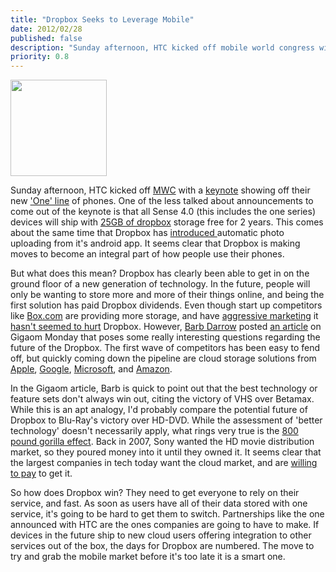 ```yaml
--- 
title: "Dropbox Seeks to Leverage Mobile"
date: 2012/02/28
published: false
description: "Sunday afternoon, HTC kicked off mobile world congress with a keynote showing off their new 'One' line of phones. One of the less talked about announcements to come out of the keynote is that all Sense 4.0 (this includes the one series) devices will ship with "
priority: 0.8
---
```


<a href="http://www.binarysmokesignals.com/wp-content/uploads/2012/02/dropbox_logo.png"><img class="alignright  wp-image-65" title="dropbox logo" src="http://www.binarysmokesignals.com/wp-content/uploads/2012/02/dropbox_logo.png" alt="" width="154" height="154" /></a>

Sunday afternoon, HTC kicked off <a href="http://www.binarysmokesignals.com/?p=29">MWC</a> with a <a href="http://www.bgr.com/2012/02/26/live-from-htcs-mwc-2012-press-conference/">keynote</a> showing off their new <a href="http://www.htc.com/us/products/htconex-att">'One' line</a> of phones. One of the less talked about announcements to come out of the keynote is that all Sense 4.0 (this includes the one series) devices will ship with <a href="http://www.androidcentral.com/htc-and-dropbox-team-offer-25gb-storage-all-sense-40-devices">25GB of dropbox</a> storage free for 2 years. This comes about the same time that Dropbox has <a href="http://www.pcmag.com/article2/0,2817,2400722,00.asp">introduced </a>automatic photo uploading from it's android app. It seems clear that Dropbox is making moves to become an integral part of how people use their phones.

 

But what does this mean? Dropbox has clearly been able to get in on the ground floor of a new generation of technology. In the future, people will only be wanting to store more and more of their things online, and being the first solution has paid Dropbox dividends. Even though start up competitors like <a href="http://box.com/">Box.com</a> are providing more storage, and have <a href="http://blog.box.com/2012/02/android-users-get-50gb-free-get-your-box50gb-and-enter-the-box-mobile-giveaway/">aggressive marketing</a> it <a href="http://articles.businessinsider.com/2011-08-24/tech/29979807_1_cloud-storage-dropbox-backup-service">hasn't seemed to hurt</a> Dropbox. However, <a href="http://gigaom.com/author/gigabarb/">Barb Darrow</a> posted <a href="http://gigaom.com/cloud/dropbox-disruptor-or-flash-in-the-pan/#react-tabs">an article</a> on Gigaom Monday that poses some really interesting questions regarding the future of the Dropbox. The first wave of competitors has been easy to fend off, but quickly coming down the pipeline are cloud storage solutions from <a href="http://www.apple.com/icloud/">Apple</a>, <a href="https://developers.google.com/storage/">Google</a>, <a href="http://explore.live.com/skydrive">Microsoft</a>, and <a href="https://www.amazon.com/clouddrive/learnmore">Amazon</a>.

 

In the Gigaom article, Barb is quick to point out that the best technology or feature sets don't always win out, citing the victory of VHS over Betamax. While this is an apt analogy, I'd probably compare the potential future of Dropbox to Blu-Ray's victory over HD-DVD. While the assessment of 'better technology' doesn't necessarily apply, what rings very true is the <a href="http://en.wikipedia.org/wiki/800_lb_gorilla">800 pound gorilla effect</a>. Back in 2007, Sony wanted the HD movie distribution market, so they poured money into it until they owned it. It seems clear that the largest companies in tech today want the cloud market, and are <a href="http://www.slashgear.com/apple-icloud-harmony-ad-launches-27215735/">willing to pay</a> to get it.

 

So how does Dropbox win? They need to get everyone to rely on their service, and fast. As soon as users have all of their data stored with one service, it's going to be hard to get them to switch. Partnerships like the one announced with HTC are the ones companies are going to have to make. If devices in the future ship to new cloud users offering integration to other services out of the box, the days for Dropbox are numbered. The move to try and grab the mobile market before it's too late it is a smart one.